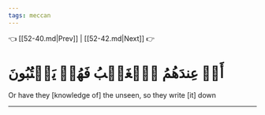 ```yaml
---
tags: meccan
---
```


👈 [[52-40.md|Prev]] | [[52-42.md|Next]] 👉

# أَمۡ عِندَهُمُ ٱلۡغَيۡبُ فَهُمۡ يَكۡتُبُونَ

Or have they [knowledge of] the unseen, so they write [it] down

---


